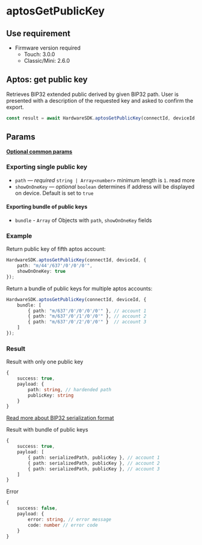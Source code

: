 # aptosGetPublicKey

## Use requirement

* Firmware version required
  * Touch: 3.0.0
  * Classic/Mini: 2.6.0

## Aptos: get public key

Retrieves BIP32 extended public derived by given BIP32 path. User is presented with a description of the requested key and asked to confirm the export.

```typescript
const result = await HardwareSDK.aptosGetPublicKey(connectId, deviceId, params);
```

## Params

[**Optional common params**](../../common-params.md)

### Exporting single public key

* `path` — _required_ `string | Array<number>` minimum length is `1`. read more
* `showOnOneKey` — _optional_ `boolean` determines if address will be displayed on device. Default is set to `true`

#### Exporting bundle of public keys

* `bundle` - `Array` of Objects with `path`, `showOnOneKey` fields

### Example

Return public key of fifth aptos account:

```typescript
HardwareSDK.aptosGetPublicKey(connectId, deviceId, {
    path: "m/44'/637'/0'/0'/0'",
    showOnOneKey: true
});
```

Return a bundle of public keys for multiple aptos accounts:

```typescript
HardwareSDK.aptosGetPublicKey(connectId, deviceId, {
    bundle: [
        { path: "m/637'/0'/0'/0'/0'" }, // account 1
        { path: "m/637'/0'/1'/0'/0'" }, // account 2
        { path: "m/637'/0'/2'/0'/0'" }  // account 3
    ]
});
```

### Result

Result with only one public key

```typescript
{
    success: true,
    payload: {
        path: string, // hardended path
        publicKey: string
    }
}
```

[Read more about BIP32 serialization format](https://github.com/bitcoin/bips/blob/master/bip-0032.mediawiki#Serialization\_format)

Result with bundle of public keys

```typescript
{
    success: true,
    payload: [
        { path: serializedPath, publicKey }, // account 1
        { path: serializedPath, publicKey }, // account 2
        { path: serializedPath, publicKey }, // account 3
    ]
}
```

Error

```typescript
{
    success: false,
    payload: {
        error: string, // error message
        code: number // error code
    }
}
```
